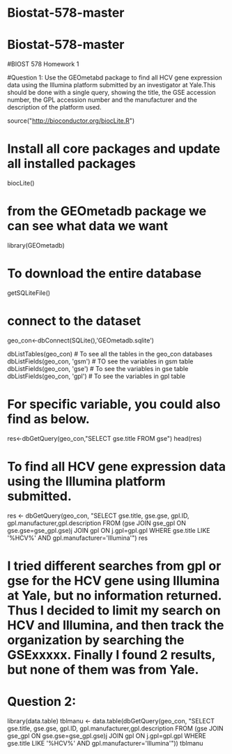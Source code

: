 Biostat-578-master
==================
Biostat-578-master
==================
#BIOST 578 Homework 1

#Question 1: Use the GEOmetabd package to find all HCV gene expression data using the Illumina platform submitted by an investigator at Yale.This should be done with a single query, showing the title, the GSE accession number, the GPL accession number and the manufacturer and the description of the platform used.

source("http://bioconductor.org/biocLite.R")
# Install all core packages and update all installed packages
biocLite()
# from the GEOmetadb package we can see what data we want
library(GEOmetadb)
# To download the entire database
getSQLiteFile()
# connect to the dataset
geo_con<-dbConnect(SQLite(),'GEOmetadb.sqlite') 

dbListTables(geo_con)  # To see all the tables in the geo_con databases
dbListFields(geo_con, 'gsm')  # TO see the variables in gsm table
dbListFields(geo_con, 'gse')  # To see the variables in gse table
dbListFields(geo_con, 'gpl')  # To see the variables in gpl table


# For specific variable, you could also find as below.
res<-dbGetQuery(geo_con,"SELECT gse.title FROM gse")
head(res)

# To find all HCV gene expression data using the Illumina platform submitted. 
res <- dbGetQuery(geo_con, "SELECT gse.title, gse.gse, gpl.ID, gpl.manufacturer,gpl.description FROM (gse JOIN gse_gpl ON gse.gse=gse_gpl.gse)j JOIN gpl ON j.gpl=gpl.gpl WHERE gse.title LIKE '%HCV%' AND gpl.manufacturer='Illumina'")
res

# I tried different searches from gpl or gse for the HCV gene using Illumina at Yale, but no information returned. Thus I decided to limit my search on HCV and Illumina, and then track the organization by searching the GSExxxxx. Finally I found 2 results, but none of them was from Yale.  

# Question 2: 
library(data.table)
tblmanu <- data.table(dbGetQuery(geo_con, "SELECT gse.title, gse.gse, gpl.ID, gpl.manufacturer,gpl.description FROM (gse JOIN gse_gpl ON gse.gse=gse_gpl.gse)j JOIN gpl ON j.gpl=gpl.gpl WHERE gse.title LIKE '%HCV%' AND gpl.manufacturer='Illumina'"))
tblmanu
